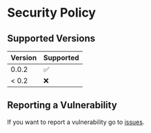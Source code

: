 # Security Policy

## Supported Versions

| Version | Supported          |
| ------- | ------------------ |
| 0.0.2   | :white_check_mark: |
| < 0.2   | :x:                |

## Reporting a Vulnerability

If you want to report a vulnerability go to [issues]("https://github.com/RealViper8/Steamtools/issues").

